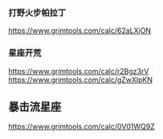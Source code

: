 ### 打野火步帕拉丁
<https://www.grimtools.com/calc/62aLXjON>

### 星座开荒
<https://www.grimtools.com/calc/r2Bgz3rV>  
<https://www.grimtools.com/calc/gZwXlpKN>

## 暴击流星座
<https://www.grimtools.com/calc/0V01WQ9Z>